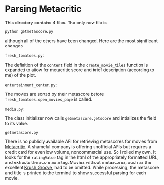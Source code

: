 # Parsing Metacritic

This directory contains 4 files. The only new file is 

``python
getmetascore.py
``

although all of the others have been changed. Here are the most significant changes.

``fresh_tomatoes.py``:

The definition of the ``content`` field in the ``create_movie_tiles`` function is expanded to allow for metacritic score and brief description (according to me) of the plot.

``entertainment_center.py``:

The movies are sorted by their metascore before ``fresh_tomatoes.open_movies_page`` is called.


``media.py``:

The class initializer now calls ``getmetascore.getscore`` and intializes the field to its value. 

``getmetascore.py``

There is no publicly available API for retrieving metascores for movies from [Metacritic](http://www.metacritic.com). 
A shameful company is offering unofficial APIs but requires a credit card for even low volume, noncommercial use. So I rolled my own. It looks for the ``ratingValue`` tag in the html of the appropriately formatted URL, and extracts the score as a tag.
Movies without metascores, such as the excellent [Krush Groove](https://www.youtube.com/watch?v=uhx60w2_51Y), had to be omitted.
While processing, the metascore and title is printed to the terminal to show successful parsing for each movie. 


